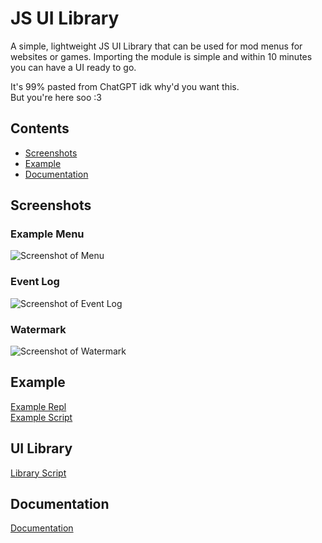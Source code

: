 # JS UI Library
A simple, lightweight JS UI Library that can be used for mod menus for websites or games. Importing the module is simple and within 10 minutes you can have a UI ready to go.

It's 99% pasted from ChatGPT idk why'd you want this.  
But you're here soo :3

## Contents
- [Screenshots](#Screenshots)
- [Example](#Example)
- [Documentation](#Documentation)

## Screenshots
### Example Menu
![Screenshot of Menu](https://github.com/notInori/JS-UI-Library/assets/124441402/5b4e64a4-cf24-4397-8952-b3767df57995)
### Event Log
![Screenshot of Event Log](https://github.com/notInori/JS-UI-Library/assets/124441402/b7dd89ed-214c-4ca2-b658-bb2f411ae922)
### Watermark
![Screenshot of Watermark](https://github.com/notInori/JS-UI-Library/assets/124441402/6e9ae5d7-4a9f-46b0-ad84-f836a179e84f)

## Example
[Example Repl](https://js-ui-library.notinori.repl.co)  
[Example Script](https://github.com/notInori/JS-UI-Library/blob/main/Example.js)

## UI Library
[Library Script](https://github.com/notInori/JS-UI-Library/blob/main/Library.js)

## Documentation
[Documentation](https://github.com/notInori/JS-UI-Library/blob/main/Documentation.md)
